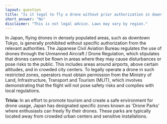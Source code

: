 ```yaml
---
layout: question
title: "Is it legal to fly a drone without prior authorization in downtown Tokyo?"
short_answer: "No"
disclaimer: "This is not legal advice. Laws may vary by region."
---
```


In Japan, flying drones in densely populated areas, such as downtown Tokyo, is generally prohibited without specific authorization from the relevant authorities. The Japanese Civil Aviation Bureau regulates the use of drones through the Unmanned Aircraft / Drone Regulation, which stipulates that drones cannot be flown in areas where they may cause disturbances or pose risks to the public. This includes areas around airports, above certain altitudes, and in crowded city centers. To legally operate a drone in such restricted zones, operators must obtain permission from the Ministry of Land, Infrastructure, Transport and Tourism (MLIT), which involves demonstrating that the flight will not pose safety risks and complies with local regulations.

**Trivia:** In an effort to promote tourism and create a safe environment for drone usage, Japan has designated specific zones known as 'Drone Parks' where enthusiasts can freely fly their drones. These parks are typically located away from crowded urban centers and sensitive installations.
